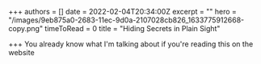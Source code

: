 +++
authors = []
date = 2022-02-04T20:34:00Z
excerpt = ""
hero = "/images/9eb875a0-2683-11ec-9d0a-2107028cb826_1633775912668-copy.png"
timeToRead = 0
title = "Hiding Secrets in Plain Sight"

+++
You already know what I'm talking about if you're reading this on the website